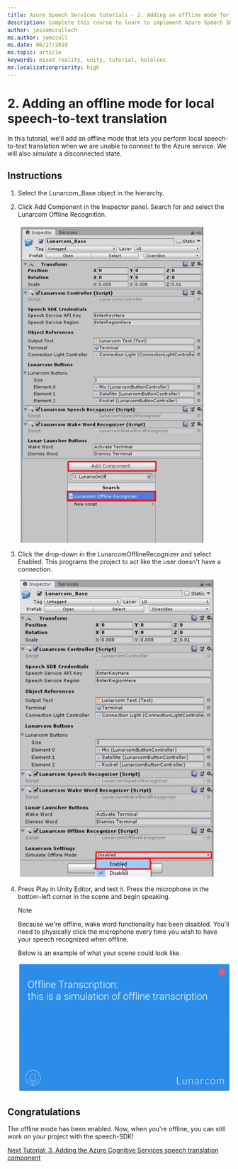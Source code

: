 ```yaml
---
title: Azure Speech Services tutorials - 2. Adding an offline mode for local speech-to-text translation
description: Complete this course to learn to implement Azure Speech SDK within a mixed reality application.
author: jessemcculloch
ms.author: jemccull
ms.date: 06/27/2019
ms.topic: article
keywords: mixed reality, unity, tutorial, hololens
ms.localizationpriority: high
---
```


# 2. Adding an offline mode for local speech-to-text translation

In this tutorial, we'll add an offline mode that lets you perform local speech-to-text translation when we are unable to connect to the Azure service. We will also *simulate* a disconnected state.

## Instructions

1. Select the Lunarcom_Base object in the hierarchy.

2. Click Add Component in the Inspector panel. Search for and select the Lunarcom Offline Recognition.

    ![Module4Chapter2step1im](images/module4chapter2step1im.PNG)

3. Click the drop-down in the LunarcomOfflineRecognizer and select Enabled. This programs the project to act like the user doesn't have a connection.

    ![Module4Chapter2step1im](images/module4chapter2step2im.PNG)

4. Press Play in Unity Editor, and test it. Press the microphone in the bottom-left corner in the scene and begin speaking.

    >[!NOTE]
    >Because we're offline, wake word functionality has been disabled. You'll need to physically click the microphone every time you wish to have your speech recognized when offline.

    Below is an example of what your scene could look like.

    ![Module4Chapter2exampleim](images/module4chapter2exampleim.PNG)

## Congratulations

The offline mode has been enabled. Now, when you're offline, you can still work on your project with the speech-SDK!

[Next Tutorial: 3. Adding the Azure Cognitive Services speech translation component](mrlearning-speechSDK-ch3.md)
